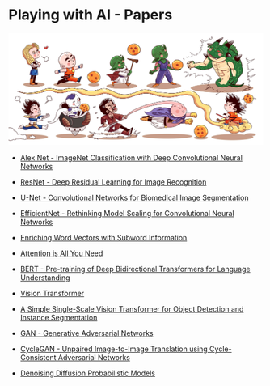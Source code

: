 # Playing with AI - Papers

![alt text](image.jpg)

- [Alex Net - ImageNet Classification with Deep Convolutional Neural Networks](./files/Report%20paper%20(Alexnet).docx)

- [ResNet - Deep Residual Learning for Image Recognition](./files/Report%20paper%20(Resnet).docx)

- [U-Net - Convolutional Networks for Biomedical Image Segmentation](./files/Report%20paper%20(Unet).docx)

- [EfficientNet - Rethinking Model Scaling for Convolutional Neural Networks](./files/Report%20paper%20(EfficientNet).docx)

- [Enriching Word Vectors with Subword Information](./files/Report%20paper%20(Enriching%20Word%20Vectors%20with%20Subword%20Information).docx)

- [Attention is All You Need](./files/Report%20paper%20(Attention).docx)

- [BERT - Pre-training of Deep Bidirectional Transformers for Language Understanding](./files/Report%20paper%20(BERT).docx)

- [Vision Transformer](./files/Report%20paper%20(Vision%20Transformer%20for%20classification).docx)

- [A Simple Single-Scale Vision Transformer for Object Detection and Instance Segmentation](/files/Report%20paper%20(UViT).docx)

- [GAN - Generative Adversarial Networks](./files/Report%20paper%20(GANs).docx)

- [CycleGAN - Unpaired Image-to-Image Translation using Cycle-Consistent Adversarial Networks](./files/Report%20paper%20(CycleGan).docx)

- [Denoising Diffusion Probabilistic Models](/files/Report%20paper%20(DDPM).docx)
